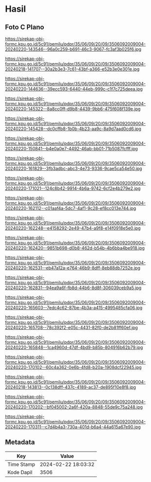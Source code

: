 # Hasil

## Foto C Plano

https://sirekap-obj-formc.kpu.go.id/5c91/pemilu/pdpr/35/06/09/20/09/3506092009004-20240220-143546--96a0c259-b691-46c3-9067-fc3af3b025f6.jpg

https://sirekap-obj-formc.kpu.go.id/5c91/pemilu/pdpr/35/06/09/20/09/3506092009004-20240218-141707--30a2b3e3-7c61-43bf-a366-e52b3e0e301e.jpg

https://sirekap-obj-formc.kpu.go.id/5c91/pemilu/pdpr/35/06/09/20/09/3506092009004-20240220-144636--39ecc593-6440-44eb-999c-c1f7c725deea.jpg

https://sirekap-obj-formc.kpu.go.id/5c91/pemilu/pdpr/35/06/09/20/09/3506092009004-20240220-145322--8a8cc0ff-d9b8-4439-9bb6-475f608f139e.jpg

https://sirekap-obj-formc.kpu.go.id/5c91/pemilu/pdpr/35/06/09/20/09/3506092009004-20240220-145428--dc0cffb8-1b0b-4b23-aa9c-8a9d7aad0cd6.jpg

https://sirekap-obj-formc.kpu.go.id/5c91/pemilu/pdpr/35/06/09/20/09/3506092009004-20240220-150841--b4e0a0e7-4492-46ab-bb01-71b5087fcfff.jpg

https://sirekap-obj-formc.kpu.go.id/5c91/pemilu/pdpr/35/06/09/20/09/3506092009004-20240220-161829--3fb3adbc-abc3-4e73-9336-9cae5ca54e50.jpg

https://sirekap-obj-formc.kpu.go.id/5c91/pemilu/pdpr/35/06/09/20/09/3506092009004-20240220-171021--124c8b42-9914-4b6a-9742-6cf2e4b279e2.jpg

https://sirekap-obj-formc.kpu.go.id/5c91/pemilu/pdpr/35/06/09/20/09/3506092009004-20240220-162112--c01aaf4a-5dc7-4af1-9c28-ef8cc013e744.jpg

https://sirekap-obj-formc.kpu.go.id/5c91/pemilu/pdpr/35/06/09/20/09/3506092009004-20240220-162248--e4158292-2e49-47b4-a9f8-e14f0918e5e0.jpg

https://sirekap-obj-formc.kpu.go.id/5c91/pemilu/pdpr/35/06/09/20/09/3506092009004-20240220-162420--9851b698-d0b8-462d-b54b-4b6bba4be918.jpg

https://sirekap-obj-formc.kpu.go.id/5c91/pemilu/pdpr/35/06/09/20/09/3506092009004-20240220-162531--eb47a12a-e764-46b9-8dff-8eb88db7252e.jpg

https://sirekap-obj-formc.kpu.go.id/5c91/pemilu/pdpr/35/06/09/20/09/3506092009004-20240220-162831--94ea9a6f-fb8d-44b6-8d8f-306039ceb9a5.jpg

https://sirekap-obj-formc.kpu.go.id/5c91/pemilu/pdpr/35/06/09/20/09/3506092009004-20240220-165603--7edc4c62-87be-4b3a-a415-4995485cfa06.jpg

https://sirekap-obj-formc.kpu.go.id/5c91/pemilu/pdpr/35/06/09/20/09/3506092009004-20240220-165708--78c392f2-e05c-4431-82f0-de2b81ff60ef.jpg

https://sirekap-obj-formc.kpu.go.id/5c91/pemilu/pdpr/35/06/09/20/09/3506092009004-20240220-165848--1ca4960d-47df-4bd9-b85b-804916b62b79.jpg

https://sirekap-obj-formc.kpu.go.id/5c91/pemilu/pdpr/35/06/09/20/09/3506092009004-20240220-170102--60c4a362-0e6b-4fd8-b20a-1908dcf22945.jpg

https://sirekap-obj-formc.kpu.go.id/5c91/pemilu/pdpr/35/06/09/20/09/3506092009004-20240218-143813--0c138dff-437c-4189-ac37-de895f10e8f8.jpg

https://sirekap-obj-formc.kpu.go.id/5c91/pemilu/pdpr/35/06/09/20/09/3506092009004-20240220-170202--bf045002-2a6f-420a-8848-55de9c75a248.jpg

https://sirekap-obj-formc.kpu.go.id/5c91/pemilu/pdpr/35/06/09/20/09/3506092009004-20240220-170311--c7d4b4a3-730a-401d-b6a4-44a615a67e90.jpg


## Metadata

| Key        | Value               |
| ---------- | ------------------- |
| Time Stamp | 2024-02-22 18:03:32 |
| Kode Dapil | 3506                |



